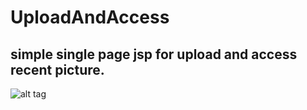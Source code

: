 # UploadAndAccess
## simple single page jsp for upload and access recent picture.
![alt tag](https://github.com/Deepak5j/UploadAndAccess/scrShot.PNG)
